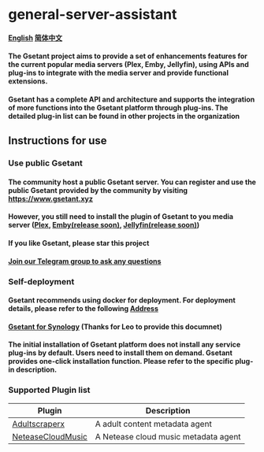 # general-server-assistant

#### [English](README.md) [简体中文](README-cn.md)

#### The Gsetant project aims to provide a set of enhancements features for the current popular media servers (Plex, Emby, Jellyfin), using APIs and plug-ins to integrate with the media server and provide functional extensions.

#### Gsetant has a complete API and architecture and supports the integration of more functions into the Gsetant platform through plug-ins. The detailed plug-in list can be found in other projects in the organization

## Instructions for use

### Use public Gsetant

#### The community host a public Gsetant server. You can register and use the public Gsetant provided by the community by visiting https://www.gsetant.xyz
#### However, you still need to install the plugin of Gsetant to you media server ([Plex](https://github.com/gsetant/Gsetant.bundle), [Emby(release soon)](), [Jellyfin(release soon)]())
#### If you like Gsetant, please star this project
#### [Join our Telegram group to ask any questions](https://t.me/AdultScraperX) 
### Self-deployment

#### Gsetant recommends using docker for deployment. For deployment details, please refer to the following [Address](https://github.com/gsetant/general-server-assistant/tree/master/docker)

#### [Gsetant for Synology](doc/Synology/Readme.md) (Thanks for Leo to provide this documnet)
#### The initial installation of Gsetant platform does not install any service plug-ins by default. Users need to install them on demand. Gsetant provides one-click installation function. Please refer to the specific plug-in description.

### Supported Plugin list

| Plugin                                                                            | Description                                              |
| -----------                                                                       | -----------                                              |
| [Adultscraperx](https://github.com/gsetant/adultscraperx)                         | A adult content metadata agent                           |
| [NeteaseCloudMusic]([Adultscraperx](https://github.com/gsetant/adultscraperx) )   | A Netease cloud music metadata agent                     |

